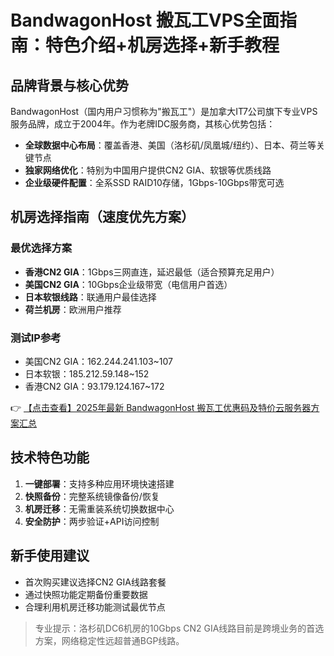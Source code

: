 # BandwagonHost 搬瓦工VPS全面指南：特色介绍+机房选择+新手教程

## 品牌背景与核心优势

BandwagonHost（国内用户习惯称为"搬瓦工"）是加拿大IT7公司旗下专业VPS服务品牌，成立于2004年。作为老牌IDC服务商，其核心优势包括：

- **全球数据中心布局**：覆盖香港、美国（洛杉矶/凤凰城/纽约）、日本、荷兰等关键节点
- **独家网络优化**：特别为中国用户提供CN2 GIA、软银等优质线路
- **企业级硬件配置**：全系SSD RAID10存储，1Gbps-10Gbps带宽可选

## 机房选择指南（速度优先方案）

### 最优选择方案
- **香港CN2 GIA**：1Gbps三网直连，延迟最低（适合预算充足用户）
- **美国CN2 GIA**：10Gbps企业级带宽（电信用户首选）
- **日本软银线路**：联通用户最佳选择
- **荷兰机房**：欧洲用户推荐

### 测试IP参考
- 美国CN2 GIA：162.244.241.103~107
- 日本软银：185.212.59.148~152
- 香港CN2 GIA：93.179.124.167~172

👉 [【点击查看】2025年最新 BandwagonHost 搬瓦工优惠码及特价云服务器方案汇总](https://bit.ly/banwagon)

## 技术特色功能
1. **一键部署**：支持多种应用环境快速搭建
2. **快照备份**：完整系统镜像备份/恢复
3. **机房迁移**：无需重装系统切换数据中心
4. **安全防护**：两步验证+API访问控制

## 新手使用建议
- 首次购买建议选择CN2 GIA线路套餐
- 通过快照功能定期备份重要数据
- 合理利用机房迁移功能测试最优节点

> 专业提示：洛杉矶DC6机房的10Gbps CN2 GIA线路目前是跨境业务的首选方案，网络稳定性远超普通BGP线路。
